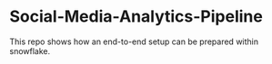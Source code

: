 # Social-Media-Analytics-Pipeline
This repo shows how an end-to-end setup can be prepared within snowflake.
